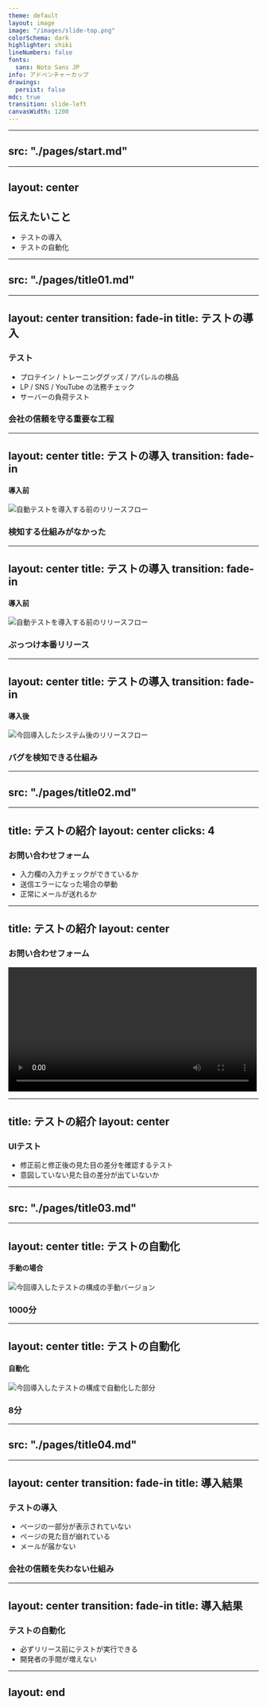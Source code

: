 ```yaml
---
theme: default
layout: image
image: "/images/slide-top.png"
colorSchema: dark
highlighter: shiki
lineNumbers: false
fonts:
  sans: Noto Sans JP
info: アドベンチャーカップ
drawings:
  persist: false
mdc: true
transition: slide-left
canvasWidth: 1200
---
```


---
src: "./pages/start.md"
---

---
layout: center
---

<h2 class="text-center font-bold">伝えたいこと</h2>

<ul class="mt-30 table text-left mx-auto">
  <li v-click class="pb-4 text-5xl font-bold"><span class="strong">テスト</span>の導入</li>
  <li v-click class="pb-4 text-5xl font-bold">テストの<span class="strong">自動化</span></li>
</ul>

<!--
1. テストという防御する役割のシステムを導入したこと
2. そして導入したテストを自動化したこと

対象はコーポレートサイト。
それを前提で進めさせていただきます。
-->

---
src: "./pages/title01.md"
---

---
layout: center
transition: fade-in
title: テストの導入
---

<h3 class="text-center font-bold">テスト</h3>

<ul class="mt-20 table text-left mx-auto">
  <li v-click class="pb-4 text-3xl">プロテイン / トレーニンググッズ / アパレルの検品</li>
  <li v-click class="pb-4 text-3xl">LP / SNS / YouTube の法務チェック</li>
  <li v-click class="pb-4 text-3xl">サーバーの負荷テスト</li>
</ul>

<div class="text-center mb-2">
  <mdi-arrow-down-bold v-click class="h-30 w-30" />
</div>

<h3 v-after class="text-center font-bold strong">会社の信頼を守る重要な工程</h3>

---
layout: center
title: テストの導入
transition: fade-in
---

<h4 class="font-bold mb-10 text-center">導入前</h4>

<div v-click>
  <img src="/images/cs-top.png" class="block aspect-auto h-4/5" alt="自動テストを導入する前のリリースフロー" />
</div>

<div class="text-center">
  <mdi-arrow-down-bold v-click class="h-30 w-30" />
</div>

<h3 v-after class="text-center font-bold strong" >検知する仕組みがなかった</h3>

<!--
以前の構成はそもそもテストなかった。

そもそも検知できる仕組みがなかった
もしバク等が発生した場合はリリースしてから気づく or もしくはそもそも気付けない状態だった。

プロテインの検品ないのめっちゃ怖いですよね？
それと同じことが起こっている状況でした。
-->

---
layout: center
title: テストの導入
transition: fade-in
---
<h4 class="font-bold mb-10 text-center">導入前</h4>

<div>
  <img src="/images/cs-top.png" class="block aspect-auto h-4/5" alt="自動テストを導入する前のリリースフロー" />
</div>

<div class="text-center">
  <mdi-arrow-down-bold class="h-30 w-30" />
</div>

<h3 v-click class="text-center font-bold strong" >ぶっつけ本番リリース</h3>

---
layout: center
title: テストの導入
transition: fade-in
---

<h4 class="font-bold mb-10 text-center">導入後</h4>

<div>
  <img src="/images/composition-test.png" class="w-full h-full" alt="今回導入したシステム後のリリースフロー" />
</div>

<div class="text-center">
  <mdi-arrow-down-bold v-click class="h-30 w-30" />
</div>

<h3 v-after class="text-center font-bold strong">バグを検知できる仕組み</h3>

---
src: "./pages/title02.md"
---

---
title: テストの紹介
layout: center
clicks: 4
---

<h3 class="text-center font-bold mb-30">お問い合わせフォーム</h3>

<ul class="mt-10 table text-left m-auto">
  <li v-click class="pb-4 text-3xl">入力欄の入力チェックができているか</li>
  <li v-click class="pb-4 text-3xl">送信エラーになった場合の挙動</li>
  <li v-click class="pb-4 text-3xl" :style="$clicks === 4 ? 'color: #56ffff;' : ''">正常にメールが送れるか</li>
</ul>

<!--
もしエラーに引っかからないように入力して送信した場合は、正常にメールが送信できることを確認するテスト。
もちろん他にもわざと入力欄を空欄のまま送信させるようなテストを実行したりもしています。
-->

---
title: テストの紹介
layout: center
---

<h3 class="text-center font-bold mb-30">お問い合わせフォーム</h3>

<video controls width="500" class="mx-auto">
  <source src="/videos/contact.mp4" type="video/mp4" />
</video>

---
title: テストの紹介
layout: center
---

<h3 class="text-center font-bold mb-20">UIテスト</h3>

<ul class="mt-10 table text-left m-auto">
  <li v-click class="pb-4 text-3xl">修正前と修正後の見た目の差分を確認するテスト</li>
  <li v-click class="pb-4 text-3xl">意図していない見た目の差分が出ていないか</li>
</ul>


<!--
Report URL: https://lev-corporate-vrt-screenshots.s3.amazonaws.com/d9046f8f8e1825dee55f8b68c18e0f14719f8b57/index.html

PR URL: https://github.com/Leverage-Inc/leverage-inc-v2/pull/511
 -->

---
src: "./pages/title03.md"
---

---
layout: center
title: テストの自動化
---

<h4 class="font-bold mb-10 text-center">手動の場合</h4>

<div v-click>
  <img src="/images/composition-manual.png" class="w-full h-full" alt="今回導入したテストの構成の手動バージョン" />
</div>

<div class="text-center">
  <mdi-arrow-down-bold v-click class="h-30 w-30" />
</div>

<h3 v-after class="text-center font-bold strong">1000分</h3>

---
layout: center
title: テストの自動化
---

<h4 class="font-bold mb-10 text-center">自動化</h4>

<div>
  <img src="/images/composition-auto.png" class="w-full h-full" alt="今回導入したテストの構成で自動化した部分" />
</div>

<div class="text-center">
  <mdi-arrow-down-bold v-click class="h-30 w-30" />
</div>

<h3 v-after class="text-center font-bold strong">8分</h3>

<!--
自動化のところだけ動画見せる。
-->

---
src: "./pages/title04.md"
---

---
layout: center
transition: fade-in
title: 導入結果
---

<h3 class="mb-10 text-center font-bold">テストの導入</h3>

<ul class="mt-20 table text-left mx-auto">
  <li v-click class="pb-4 text-3xl" :style="$clicks > 3 ? 'text-decoration: line-through;' : ''">ページの一部分が表示されていない</li>
  <li v-click class="pb-4 text-3xl" :style="$clicks > 3 ? 'text-decoration: line-through;' : ''">ページの見た目が崩れている</li>
  <li v-click class="pb-4 text-3xl" :style="$clicks > 3 ? 'text-decoration: line-through;' : ''">メールが届かない</li>
</ul>

<div class="text-center mb-2">
  <mdi-arrow-down-bold v-click class="h-30 w-30" />
</div>

<h3 v-after class="text-center font-bold strong"><mdi-checkbox-marked class="h-1/13 w-1/13" />会社の信頼を失わない仕組み</h3>

<!--
導入する前にはこのような仕組みがなかったため、いつバグや不具合が発生してもおかしくない状況でしたが、
導入後はリリース前にバグや不具合を検知できるようになった。
-->

---
layout: center
transition: fade-in
title: 導入結果
---

<h3 class="mb-10 text-center font-bold">テストの自動化</h3>

<ul class="mt-20 table text-left mx-auto">
  <li v-click class="pb-4 text-3xl">必ずリリース前にテストが実行できる</li>
  <li v-click class="pb-4 text-3xl">開発者の手間が増えない</li>
</ul>

---
layout: end
---